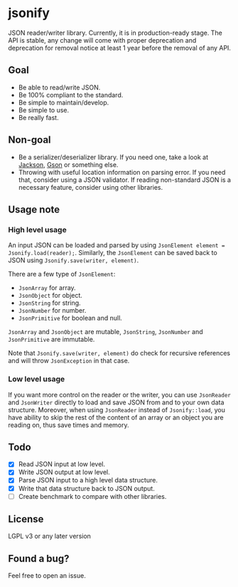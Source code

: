 # jsonify

JSON reader/writer library. Currently, it is in production-ready stage. The API is stable, any change will come with proper deprecation and deprecation for removal notice at least 1 year before the removal of any API.

## Goal

- Be able to read/write JSON.
- Be 100% compliant to the standard.
- Be simple to maintain/develop.
- Be simple to use.
- Be really fast.

## Non-goal

- Be a serializer/deserializer library. If you need one, take a look at [Jackson](https://github.com/FasterXML/jackson), [Gson](https://github.com/google/gson) or something else.
- Throwing with useful location information on parsing error. If you need that, consider using a JSON validator. If reading non-standard JSON is a necessary feature, consider using other libraries.

## Usage note

### High level usage

An input JSON can be loaded and parsed by using `JsonElement element = Jsonify.load(reader);`. Similarly, the `JsonElement` can be saved back to JSON using `Jsonify.save(writer, element)`.

There are a few type of `JsonElement`:

- `JsonArray` for array.
- `JsonObject` for object.
- `JsonString` for string.
- `JsonNumber` for number.
- `JsonPrimitive` for boolean and null.

`JsonArray` and `JsonObject` are mutable, `JsonString`, `JsonNumber` and `JsonPrimitive` are immutable.

Note that `Jsonify.save(writer, element)` do check for recursive references and will throw `JsonException` in that case.

### Low level usage

If you want more control on the reader or the writer, you can use `JsonReader` and `JsonWriter` directly to load and save JSON from and to your own data structure. Moreover, when using `JsonReader` instead of `Jsonify::load`, you have ability to skip the rest of the content of an array or an object you are reading on, thus save times and memory.

## Todo

- [x] Read JSON input at low level.
- [x] Write JSON output at low level.
- [x] Parse JSON input to a high level data structure.
- [x] Write that data structure back to JSON output.
- [ ] Create benchmark to compare with other libraries.

## License

LGPL v3 or any later version

## Found a bug?

Feel free to open an issue.

